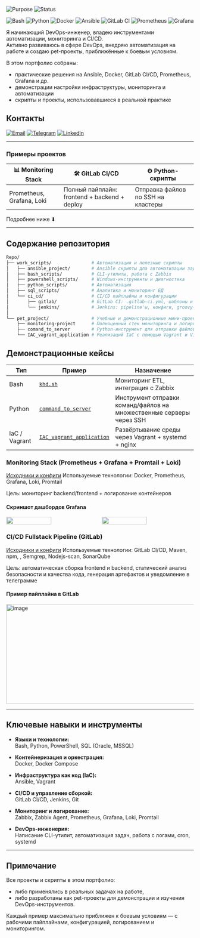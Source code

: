 ![Purpose](https://img.shields.io/badge/type-Portfolio-important)
![Status](https://img.shields.io/badge/status-Demo-lightgrey)  

![Bash](https://img.shields.io/badge/Bash-4EAA25?logo=gnu-bash&logoColor=white)
![Python](https://img.shields.io/badge/Python-3776AB?logo=python&logoColor=white)
![Docker](https://img.shields.io/badge/Docker-2496ED?logo=docker&logoColor=white)
![Ansible](https://img.shields.io/badge/Ansible-000000?logo=ansible&logoColor=white)
![GitLab CI](https://img.shields.io/badge/GitLab_CI-FC6D26?logo=gitlab&logoColor=white)
![Prometheus](https://img.shields.io/badge/Prometheus-E6522C?logo=prometheus&logoColor=white)
![Grafana](https://img.shields.io/badge/Grafana-F46800?logo=grafana&logoColor=white)

  Я начинающий DevOps-инженер,  владею инструментами автоматизации, мониторинга и CI/CD.  
  Активно развиваюсь в сфере DevOps, внедряю автоматизация на работе и создаю pet-проекты, приближённые к боевым условиям.

  В этом портфолио собраны:
- практические решения на Ansible, Docker, GitLab CI/CD, Prometheus, Grafana и др.
- демонстрации настройки инфраструктуры, мониторинга и автоматизации
- скрипты и проекты, использовавшиеся в реальной практике

## Контакты

[![Email](https://img.shields.io/badge/email-markovskoy%40mail.com-blue?logo=gmail&logoColor=white)](mailto:v_markovskoy@mail.ru)
[![Telegram](https://img.shields.io/badge/Telegram-@Markovskoy-blue?logo=telegram)](https://t.me/Vixxt0r)
[![LinkedIn](https://img.shields.io/badge/LinkedIn-Victor%20Markovskoy-blue?logo=linkedin)](https://www.linkedin.com/in/viktor-markovskoy-9b2b522b9)

---
###  Примеры проектов

| 📊 Monitoring Stack | 🛠️ GitLab CI/CD | ⚙️ Python-скрипты |
|---------------------|------------------|---------------------|
| Prometheus, Grafana, Loki | Полный пайплайн: frontend + backend + deploy | Отправка файлов по SSH на кластеры |

Подробнее ниже ⬇

---

##  Содержание репозитория
```bash
Repo/
├── work_scripts/               # Автоматизация и полезные скрипты
│   ├── ansible_project/        # Ansible скрипты дла автоматизации задач на нескольких серверах
│   ├── bash_scripts/           # CLI-утилиты, работа с Zabbix
│   ├── powershell_scripts/     # Windows-инструменты и диагностика
│   ├── python_scripts/         # Автоматизация
│   ├── sql_scripts/            # Аналитика и мониторинг БД
│   └── ci_cd/                  # CI/CD пайплайны и конфигурации
│       ├── gitlab/             # GitLab CI: .gitlab-ci.yml, шаблоны и скрипты
│       └── jenkins/            # Jenkins: pipeline'ы, конфиги, groovy-скрипты
│          
└── pet_project/                # Учебные и демонстрационные мини-проекты
    ├── monitoring-project      # Полноценный стек мониторинга и логирования
    ├── сomand_to_server        # Python-инструмент для отправки файлов и выполнения команд на множестве серверов
    └── IAC_vagrant_application # Реализаций IaC с помощью Vagrant и VirtualBox
```

##  Демонстрационные кейсы

| Тип           | Пример                                                                                      | Назначение                                                                 |
|----------------|---------------------------------------------------------------------------------------------|----------------------------------------------------------------------------|
|  Bash         | [`khd.sh`](https://github.com/Markovskoy/scripts-and-pet-projects/blob/main/work_scripts/bash_scripts/khd.sh)  | Мониторинг ETL, интеграция с Zabbix                                       |
|  Python       | [`command_to_server`](https://github.com/Markovskoy/scripts-and-pet-projects/blob/main/pet_project/command_to_server/) | Инструмент отправки команд/файлов на множественные серверы через SSH |
|  IaC / Vagrant | [`IAC_vagrant_application`](https://github.com/Markovskoy/scripts-and-pet-projects/blob/main/pet_project/IAC_vagrant_application/) | Развёртывание среды через Vagrant + systemd + nginx                      |

###  Monitoring Stack (Prometheus + Grafana + Promtail + Loki)

 [Исходники и конфиги](https://github.com/Markovskoy/scripts-and-pet-projects/blob/main/pet_project/monitoring-project/)
 Используемые технологии: Docker, Prometheus, Grafana, Loki, Promtail  
 
 Цель: мониторинг backend/frontend + логирование контейнеров

####  Скриншот дашбордов Grafana

<div style="display: flex; gap: 10px; justify-content: center;">
  <img src="https://github.com/user-attachments/assets/875cd137-831d-4ff5-99a1-0b77f1fd0759" width="49%" />
  <img src="https://github.com/user-attachments/assets/37d473a1-7fb6-4ddf-991d-8ccbfca8bdb8" width="49%" />
</div>


### CI/CD Fullstack Pipeline (GitLab)

 [Исходники и конфиги](https://github.com/Markovskoy/scripts-and-pet-projects/tree/main/work_scripts/ci_cd/gitlab/fullstack_ci)
 Используемые технологии: GitLab CI/CD, Maven, npm, , Semgrep, Nodejs-scan, SonarQube
 
 Цель: автоматическая сборка frontend и backend, статический анализ безопасности и качества кода, генерация артефактов и уведомление в телеграмме

####  Пример пайплайна в GitLab
<img width="801" height="267" alt="image" src="https://github.com/user-attachments/assets/d7aa67d3-4cfe-40da-95b2-9b5f9bf7f171" />



---

##  Ключевые навыки и инструменты

- **Языки и технологии:**  
  Bash, Python, PowerShell, SQL (Oracle, MSSQL)

- **Контейнеризация и оркестрация:**  
  Docker, Docker Compose

- **Инфраструктура как код (IaC):**  
  Ansible, Vagrant

- **CI/CD и управление сборкой:**  
  GitLab CI/CD, Jenkins, Git

- **Мониторинг и логирование:**  
  Zabbix, Zabbix Agent, Prometheus, Grafana, Loki, Promtail

- **DevOps-инженерия:**  
  Написание CLI-утилит, автоматизация задач, работа с логами, cron, systemd
---

##  Примечание

Все проекты и скрипты в этом портфолио:
- либо применялись в реальных задачах на работе,
- либо разработаны как pet-проекты для  демонстрации и изучения DevOps-инструментов.

Каждый пример максимально приближен к боевым условиям — с рабочими пайплайнами, конфигурацией, логированием и мониторингом.
